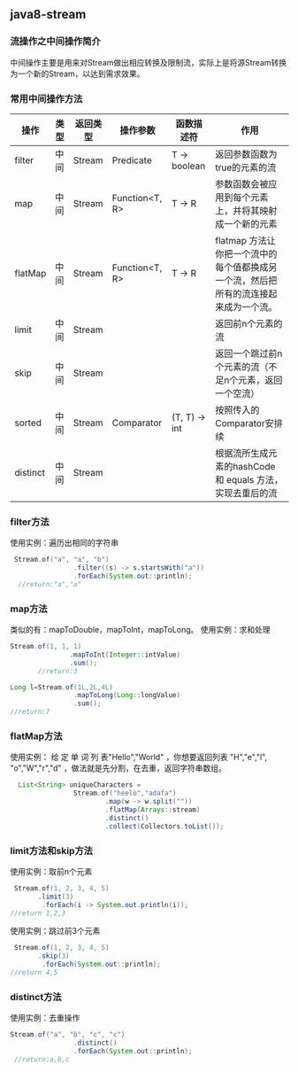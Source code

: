 ## java8-stream

### 流操作之中间操作简介
中间操作主要是用来对Stream做出相应转换及限制流，实际上是将源Stream转换为一个新的Stream，以达到需求效果。


<!--more-->

### 常用中间操作方法

|操作|类型|返回类型|操作参数|函数描述符|作用|
|-----|-----|----|------|-------|-------|
|filter|中间|Stream<T>|Predicate<T>   |T -> boolean|返回参数函数为true的元素的流|
|map   |中间|Stream<T>|Function<T, R> |T -> R      |参数函数会被应用到每个元素上，并将其映射成一个新的元素|
|flatMap|中间|Stream<T>|Function<T, R> |T -> R      |flatmap 方法让你把一个流中的每个值都换成另一个流，然后把所有的流连接起来成为一个流。|
|limit |中间|Stream<T>|               ||返回前n个元素的流|
|skip  |中间|Stream<T>|               ||返回一个跳过前n个元素的流（不足n个元素，返回一个空流）|
|sorted|中间|Stream<T>|Comparator<T>  |(T, T) -> int|按照传入的Comparator安排续|
|distinct|中间|Stream<T>|             |            |根据流所生成元素的hashCode 和 equals 方法，实现去重后的流|

### filter方法
使用实例：遍历出相同的字符串
```java
 Stream.of("a", "a", "b")
                .filter((s) -> s.startsWith("a"))
                .forEach(System.out::println);
  //return:"a","a"
```
### map方法
类似的有：mapToDouble，mapToInt，mapToLong。
使用实例：求和处理
```java
Stream.of(1, 1, 1)
               .mapToInt(Integer::intValue)
               .sum();
       //return:3
```
```java
Long l=Stream.of(1L,2L,4L)
                .mapToLong(Long::longValue)
                .sum();
//return:7
```
### flatMap方法
使用实例： 给 定 单 词 列 表"Hello","World" ，你想要返回列表 "H","e","l", "o","W","r","d" ，做法就是先分割，在去重，返回字符串数组。
```java
  List<String> uniqueCharacters =
                Stream.of("heelo","adafa")
                        .map(w -> w.split(""))
                        .flatMap(Arrays::stream)
                        .distinct()
                        .collect(Collectors.toList());
```
### limit方法和skip方法
使用实例：取前n个元素
```java
 Stream.of(1, 2, 3, 4, 5)
	   .limit(3)
	    .forEach(i -> System.out.println(i));
//return 1,2,3
```
使用实例：跳过前3个元素
```java
 Stream.of(1, 2, 3, 4, 5)
	   .skip(3)
	    .forEach(System.out::println);
//return 4,5
```
### distinct方法
使用实例：去重操作
```java
Stream.of("a", "b", "c", "c")
                .distinct()
                .forEach(System.out::println);
 //return:a,b,c
```




